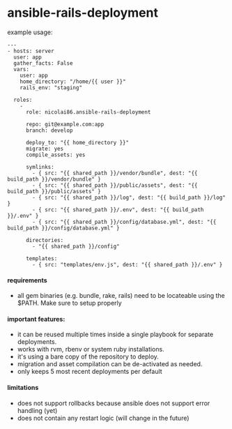 # ansible-rails-deployment

example usage:

    ---
    - hosts: server
      user: app
      gather_facts: False
      vars:
        user: app
        home_directory: "/home/{{ user }}"
        rails_env: "staging"

      roles:
        -
          role: nicolai86.ansible-rails-deployment

          repo: git@example.com:app
          branch: develop

          deploy_to: "{{ home_directory }}"
          migrate: yes
          compile_assets: yes

          symlinks:
            - { src: "{{ shared_path }}/vendor/bundle", dest: "{{ build_path }}/vendor/bundle" }
            - { src: "{{ shared_path }}/public/assets", dest: "{{ build_path }}/public/assets" }
            - { src: "{{ shared_path }}/log", dest: "{{ build_path }}/log" }
            - { src: "{{ shared_path }}/.env", dest: "{{ build_path }}/.env" }
            - { src: "{{ shared_path }}/config/database.yml", dest: "{{ build_path }}/config/database.yml" }

          directories:
            - "{{ shared_path }}/config"

          templates:
            - { src: "templates/env.js", dest: "{{ shared_path }}/.env" }


#### requirements

  - all gem binaries (e.g. bundle, rake, rails) need to be locateable using the $PATH. Make sure to setup properly

#### important features:

  - it can be reused multiple times inside a single playbook for separate deployments.
  - works with rvm, rbenv or system ruby installations.
  - it's using a bare copy of the repository to deploy.
  - migration and asset compilation can be de-activated as needed.
  - only keeps 5 most recent deployments per default

#### limitations

  - does not support rollbacks because ansible does not support error handling (yet)
  - does not contain any restart logic (will change in the future)
